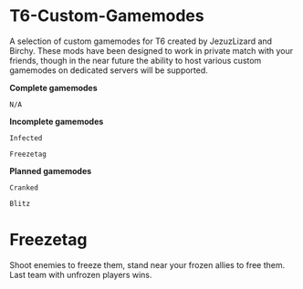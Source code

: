 # T6-Custom-Gamemodes
A selection of custom gamemodes for T6 created by JezuzLizard and Birchy. These mods have been designed to work in private match with your friends, though in the near future the ability to host various custom gamemodes on dedicated servers will be supported.

**Complete gamemodes**
```
N/A
```

**Incomplete gamemodes**
```
Infected
```
```
Freezetag
```

**Planned gamemodes**
```
Cranked
```
```
Blitz
```

# Freezetag
Shoot enemies to freeze them, stand near your frozen allies to free them. Last team with unfrozen players wins.

